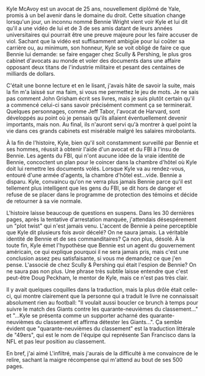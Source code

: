 Kyle McAvoy est un avocat de 25 ans, nouvellement diplômé de Yale, promis à un bel avenir dans le domaine du droit. Cette situation change lorsqu'un jour, un inconnu nommé Bennie Wright vient voir Kyle et lui dit qu'il a une vidéo de lui et de 3 de ses amis datant de leurs années universitaires qui pourrait être une preuve majeure pour les faire accuser de viol. Sachant que la vidéo est suffisamment ambigüe pour lui coûter sa carrière ou, au minimum, son honneur, Kyle se voit obligé de faire ce que Bennie lui demande: se faire engager chez Scully & Pershing, le plus gros cabinet d'avocats au monde et voler des documents dans une affaire opposant deux titans de l'industrie militaire et pesant des centaines de milliards de dollars.

C'était une bonne lecture et en le lisant, j'avais hâte de savoir la suite, mais la fin m'a laissé sur ma faim, si vous me permettez le jeu de mots. Je ne sais pas comment John Grisham écrit ses livres, mais je suis plutôt certain qu'il a commencé celui-ci sans savoir précisément comment ça se terminerait. Quelques personnages, comme Jeff Tabor, l'avocat de Harvard, sont développés au point où je pensais qu'ils allaient éventuellement devenir importants, mais non. Au final, ils n'auront servi qu'à montrer à quel point la vie dans ces grands cabinets est misérable malgré les salaires mirobolants.

À la fin de l'histoire, Kyle, bien qu'il soit constamment surveillé par Bennie et ses hommes, réussit à obtenir l'aide d'un avocat et du FBI à l'insu de Bennie. Les agents du FBI, qui n'ont aucune idée de la vraie identité de Bennie, concoctent un plan pour le coincer dans la chambre d'hôtel où Kyle doit lui remettre les documents volés. Lorsque Kyle va au rendez-vous, entouré d'une armée d'agents, la chambre d'hôtel est...vide. Bennie a disparu. Kyle, convaincu qu'on ne verra plus jamais Bennie parce qu'il est tellement plus intelligent que les gens du FBI, se dit hors de danger et refuse de se placer dans le programme de protection des témoins et décide de retourner à sa vie normale.

L'histoire laisse beaucoup de questions en suspens. Dans les 30 dernières pages, après la tentative d'arrestation manquée, j'attendais désespérement un "plot twist" qui n'est jamais venu. L'accent de Bennie à peine perceptible que Kyle dit plusieurs fois avoir décelé? On ne saura jamais. La véritable identité de Bennie et de ses commanditaires? Ça non plus, désolé. À la toute fin, Kyle émet l'hypothèse que Bennie est un agent du gouvernement américain, ce qui explique pourquoi il ne sera jamais pris, mais c'est une conclusion assez peu satisfaisante, si vous me demandez ce que j'en pense. L'associé de chez Scully & Pershing qui était l'espion de Bennie? On ne saura pas non plus. Une phrase très subtile laisse entendre que c'est peut-être Doug Peckham, le mentor de Kyle, mais ce n'est pas très clair.

Il y avait quelques coquilles dans la traduction, mais la plus drôle était celle-ci, qui montre clairement que la personne qui a traduit le livre ne connaissait absolument rien au football: "Il voulait aussi boucler ce brunch à temps pour suivre le match des Giants contre les quarante-neuvièmes du classement..." et "...Kyle se présenta comme un supporter acharné des quarante-neuvièmes du classement et affirma détester les Giants...". Ça semble évident que "quarante-neuvièmes du classement" est la traduction littérale de "49ers", qui est le nom de l'équipe qui représente San Francisco dans la NFL et pas leur position au classement.

En bref, j'ai aimé L'infiltré, mais j'aurais de la difficulté à me convaincre de le relire, sachant la maigre récompense qui m'attend au bout de ses 500 pages.

